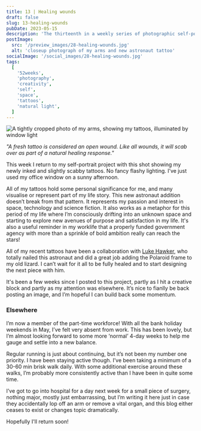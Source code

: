 ```yaml
---
title: 13 | Healing wounds
draft: false
slug: 13-healing-wounds
pubDate: 2023-05-15
description: 'The thirteenth in a weekly series of photographic self-portraits of Stuart Mackenzie. In this weeks photo I show off my new tattoos, which are at the start of a healing process'
postImage:
  src: '/preview_images/28-healing-wounds.jpg'
  alt: 'closeup photograph of my arms and new astronaut tattoo'
socialImage: '/social_images/28-healing-wounds.jpg'
tags:
  [
    '52weeks',
    'photography',
    'creativity',
    'self',
    'space',
    'tattoos',
    'natural light',
  ]
---
```


![A tightly cropped photo of my arms, showing my tattoos, illuminated by window light](../post_images/52weeks/52_2023_13_FULL.jpg)

_"A fresh tattoo is considered an open wound. Like all wounds, it will scab over as part of a natural healing response."_

This week I return to my self-portrait project with this shot showing my newly inked and slightly scabby tattoos. No fancy flashy lighting. I’ve just used my office window on a sunny afternoon.

All of my tattoos hold some personal significance for me, and many visualise or represent part of my life story. This new astronaut addition doesn’t break from that pattern. It represents my passion and interest in space, technology and science fiction. It also works as a metaphor for this period of my life where I’m consciously drifting into an unknown space and starting to explore new avenues of purpose and satisfaction in my life. It's also a useful reminder in my worklife that a properly funded government agency with more than a sprinkle of bold ambition really can reach the stars!

All of my recent tattoos have been a collaboration with [Luke Hawker](https://www.instagram.com/hawkertattoo/), who totally nailed this astronaut and did a great job adding the Polaroid frame to my old lizard. I can’t wait for it all to be fully healed and to start designing the next piece with him.

It's been a few weeks since I posted to this project, partly as I hit a creative block and partly as my attention was elsewhere. It’s nice to fianlly be back posting an image, and I’m hopeful I can build back some momentum.

### Elsewhere

I’m now a member of the part-time workforce! With all the bank holiday weekends in May, I’ve felt very absent from work. This has been lovely, but I’m almost looking forward to some more ‘normal’ 4-day weeks to help me gauge and settle into a new balance.

Regular running is just about continuing, but it’s not been my number one priority. I have been staying active though. I’ve been taking a minimum of a 30-60 min brisk walk daily. With some additional exercise around these walks, I’m probably more consistently active than I have been in quite some time.

I’ve got to go into hospital for a day next week for a small piece of surgery, nothing major, mostly just embarrassing, but I’m writing it here just in case they accidentally lop off an arm or remove a vital organ, and this blog either ceases to exist or changes topic dramatically.

Hopefully I'll return soon!
